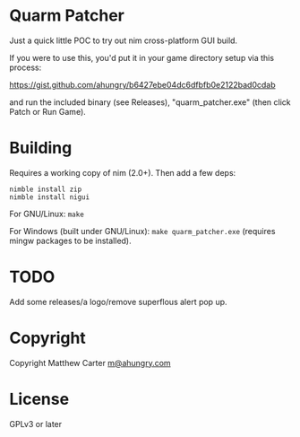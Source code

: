 # Quarm Patcher

Just a quick little POC to try out nim cross-platform GUI build.

If you were to use this, you'd put it in your game directory setup
via this process:

https://gist.github.com/ahungry/b6427ebe04dc6dfbfb0e2122bad0cdab

and run the included binary (see Releases), "quarm_patcher.exe" (then
click Patch or Run Game).

# Building

Requires a working copy of nim (2.0+).
Then add a few deps:

```
nimble install zip
nimble install nigui
```

For GNU/Linux: `make`

For Windows (built under GNU/Linux): `make quarm_patcher.exe`
(requires mingw packages to be installed).

# TODO

Add some releases/a logo/remove superflous alert pop up.

# Copyright
Copyright Matthew Carter <m@ahungry.com>

# License
GPLv3 or later
